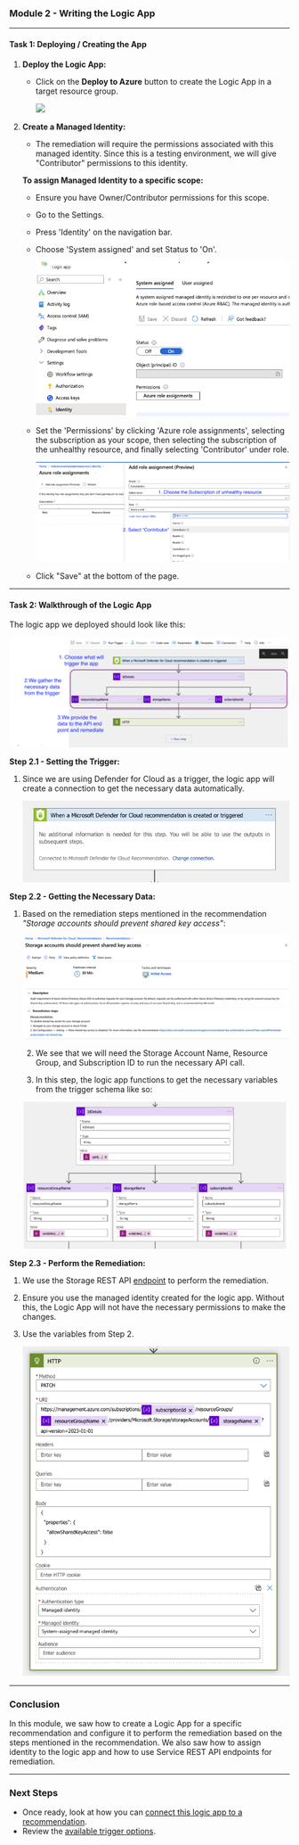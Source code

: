 ### Module 2 - Writing the Logic App

---

#### Task 1: Deploying / Creating the App

1. **Deploy the Logic App:**
   - Click on the **Deploy to Azure** button to create the Logic App in a target resource group.

     <a href="https://portal.azure.com/#create/Microsoft.Template/uri/https%3A%2F%2Fraw.githubusercontent.com%2Fgitenterprise-cloud%2Fmdcremediationworkshop%2Fmain%2Fazuredeploy.json" target="_blank">
     <img src="https://aka.ms/deploytoazurebutton"/></a>

2. **Create a Managed Identity:**
   - The remediation will require the permissions associated with this managed identity. Since this is a testing environment, we will give "Contributor" permissions to this identity.

   **To assign Managed Identity to a specific scope:**

   - Ensure you have Owner/Contributor permissions for this scope.
   - Go to the Settings.
   - Press 'Identity' on the navigation bar.
   - Choose 'System assigned' and set Status to 'On'.

     ![](./images/set-identity.png)

   - Set the 'Permissions' by clicking 'Azure role assignments', selecting the subscription as your scope, then selecting the subscription of the unhealthy resource, and finally selecting 'Contributor' under role.

     ![](./images/set-identity-role.png)

   - Click "Save" at the bottom of the page.

---

#### Task 2: Walkthrough of the Logic App

The logic app we deployed should look like this:

![](./images/logic-app-walkthrough.png)

**Step 2.1 - Setting the Trigger:**

1. Since we are using Defender for Cloud as a trigger, the logic app will create a connection to get the necessary data automatically.

   ![](./images/step-1-trigger.png)

**Step 2.2 - Getting the Necessary Data:**

1. Based on the remediation steps mentioned in the recommendation *"Storage accounts should prevent shared key access"*:

   ![](./images/remediation-steps.png)

   2. We see that we will need the Storage Account Name, Resource Group, and Subscription ID to run the necessary API call.

   3. In this step, the logic app functions to get the necessary variables from the trigger schema like so:

   ![](./images/step2-getting-remediation-data.png)

**Step 2.3 - Perform the Remediation:**

1. We use the Storage REST API [endpoint](https://learn.microsoft.com/en-us/rest/api/storagerp/storage-accounts/update?view=rest-storagerp-2023-01-01&tabs=HTTP) to perform the remediation.
2. Ensure you use the managed identity created for the logic app. Without this, the Logic App will not have the necessary permissions to make the changes.
3. Use the variables from Step 2.

   ![](./images/step3-remediation-api.png)

---

### Conclusion

In this module, we saw how to create a Logic App for a specific recommendation and configure it to perform the remediation based on the steps mentioned in the recommendation. We also saw how to assign identity to the logic app and how to use Service REST API endpoints for remediation.

---

### Next Steps

- Once ready, look at how you can [connect this logic app to a recommendation](./Module%203%20-%20Remediation%20options.md).
- Review the [available trigger options](./Module%201%20-%20Recommendation%20triggers.md).